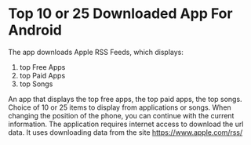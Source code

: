 # Top 10 or 25 Downloaded App For Android


The app downloads Apple RSS Feeds, which displays:
1. top Free Apps
2. top Paid Apps
3. top Songs

An app that displays the top free apps, the top paid apps, the top songs. Choice of 10 or 25 items to display from applications or songs.
When changing the position of the phone, you can continue with the current information.
The application requires internet access to download the url data. It uses downloading data from the site
https://www.apple.com/rss/
